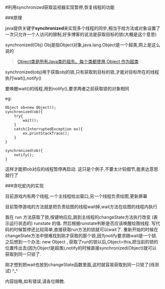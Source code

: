 ﻿#利用synchronized获取监视器实现暂停,恢复线程的功能

###原理

java提供关键字**synchronized**来实现多个线程的同步,相当于给方法或对象设置了一次只允许一个人访问的限制,好多博客的说法是获取目标的锁(大概是这个意思)

synchronized(Obj) Obj是指Object对象,java.lang.Object是一个超类,网上是这么说的
> [Object类是所有Java类的祖先。每个类都使用 Object 作为超类](http://lavasoft.blog.51cto.com/62575/15456/w)

synchronized(obj)用于获取obj的锁,只有获取到目标的锁,才能对目标所在的线程执行wait(),notify()

要唤醒wait()的线程,用到notify(),要求两者之前获取锁的对象相同

eg:

    Object ob=new Object();
	synchronized(ob){
		try{
			wait();
		}
		catch(InterruptedException ex){
			ex.printStackTrace();
		}
	}

	synchronized(ob){
		notify();
	}

这样才能把ob对应的线程暂停再启动.
这只是个例子,不要太计较细节,能表达意思就行了

###贪吃蛇内的实现

目前游戏内有两个线程,一个主线程给出窗口,另一个线程负责绘图,更新屏幕

目前暂停游戏的方法就是把负责绘图的线程wait掉,wait方法在绘图的线程内执行

我在 run 方法获取了锁,按键响应后,跳到主线程的changeState方法执行改变 (表示运行状态的) runstate 的值.
然后根据runstate判断是否应该唤醒绘图线程.
写代码的时候暂停还比较简单,直接获取run方法的锁就可以wait了.
重新开始的时候在changeState方法中很难找到刚才获取的那个锁,因为notify要求跟wait是一个锁.
之后想到一个办法:
new Object , 获取了run的锁以后,Object=this,把当前的锁的位置传出去(因为Object是超类),notify的时候直接synchronized(Object)就可以获取到同一只锁了.

刚才想到把wait也放到changeState函数里面,这时就容易获取到同一只锁了(待测试)  ^_^

内容拙略,如有错误,请各位赐教.
